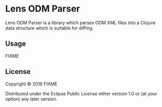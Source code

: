 # Lens ODM Parser

Lens ODM Parser is a library which parses ODM XML files into a Clojure data structure which is suitable for diffing.

## Usage

FIXME

## License

Copyright © 2016 FIXME

Distributed under the Eclipse Public License either version 1.0 or (at
your option) any later version.
